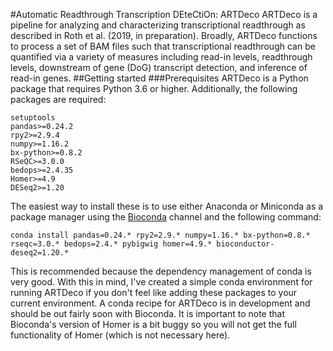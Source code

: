 #Automatic Readthrough Transcription DEteCtiOn: ARTDeco
ARTDeco is a pipeline for analyzing and characterizing transcriptional readthrough as described in Roth et al. (2019, in preparation). Broadly, ARTDeco functions to process a set of BAM files such that transcriptional readthrough can be quantified via a variety of measures including read-in levels, readthrough levels, downstream of gene (DoG) transcript detection, and inference of read-in genes.
##Getting started
###Prerequisites
ARTDeco is a Python package that requires Python 3.6 or higher. Additionally, the following packages are required:
```
setuptools
pandas>=0.24.2
rpy2>=2.9.4
numpy>=1.16.2
bx-python>=0.8.2
RSeQC>=3.0.0
bedops>=2.4.35
Homer>=4.9
DESeq2>=1.20
```
The easiest way to install these is to use either Anaconda or Miniconda as a package manager using the [Bioconda](https://bioconda.github.io/) channel and the following command:
```
conda install pandas=0.24.* rpy2=2.9.* numpy=1.16.* bx-python=0.8.* rseqc=3.0.* bedops=2.4.* pybigwig homer=4.9.* bioconductor-deseq2=1.20.*
```
This is recommended because the dependency management of conda is very good. With this in mind, I've created a simple conda environment for running ARTDeco if you don't feel like adding these packages to your current environment. A conda recipe for ARTDeco is in development and should be out fairly soon with Bioconda. It is important to note that Bioconda's version of Homer is a bit buggy so you will not get the full functionality of Homer (which is not necessary here).